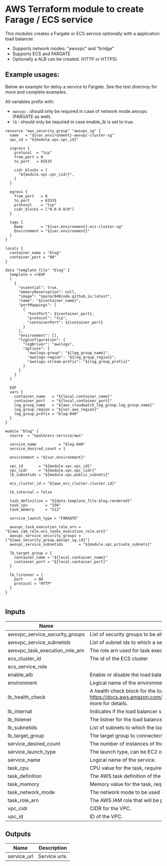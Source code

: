# AWS Terraform module to create Farage / ECS service

This modules creates a Fargate or ECS service optionally with a application load balancer.
- Supports network modes: "awsvpc" and "bridge"
- Supports ECS and FARGATE
- Optionally a ALB can be created. (HTTP or HTTPS)



## Example usages:
Below an example for deloy a service to Fargate. See the test directroy for more and complete examples.

All variables prefix with:
- `awsvpc` : should only be required in case of network mode awsvpc (FARGATE as well).
- `lb` : should only be required in case enable_lb is set to true.

```
resource "aws_security_group" "awsvpc_sg" {
  name   = "${var.environment}-awsvpc-cluster-sg"
  vpc_id = "${module.vpc.vpc_id}"

  ingress {
    protocol  = "tcp"
    from_port = 0
    to_port   = 65535

    cidr_blocks = [
      "${module.vpc.vpc_cidr}",
    ]
  }

  egress {
    from_port   = 0
    to_port     = 65535
    protocol    = "tcp"
    cidr_blocks = ["0.0.0.0/0"]
  }

  tags {
    Name        = "${var.environment}-ecs-cluster-sg"
    Environment = "${var.environment}"
  }
}

locals {
  container_name = "blog"
  container_port = "80"
}

data "template_file" "blog" {
  template = <<EOF
  [
    {
      "essential": true,
      "memoryReservation": null,
      "image": "npalm/040code.github.io:latest",
      "name": "${container_name}",
      "portMappings": [
        {
          "hostPort": ${container_port},
          "protocol": "tcp",
          "containerPort": ${container_port}
        }
      ],
      "environment": [],
      "logConfiguration": {
        "logDriver": "awslogs",
        "options": {
          "awslogs-group": "${log_group_name}",
          "awslogs-region": "${log_group_region}",
          "awslogs-stream-prefix": "${log_group_prefix}"
        }
      }
    }
  ]

  EOF
  vars {
    container_name   = "${local.container_name}"
    container_port   = "${local.container_port}"
    log_group_name   = "${aws_cloudwatch_log_group.log_group.name}"
    log_group_region = "${var.aws_region}"
    log_group_prefix = "blog-040"
  }
}

module "blog" {
  source  = "npalm/ecs-service/aws"

  service_name          = "blog-040"
  service_desired_count = 1

  environment = "${var.environment}"

  vpc_id       = "${module.vpc.vpc_id}"
  vpc_cidr     = "${module.vpc.vpc_cidr}"
  lb_subnetids = "${module.vpc.public_subnets}"

  ecs_cluster_id = "${aws_ecs_cluster.cluster.id}"

  lb_internal = false

  task_definition = "${data.template_file.blog.rendered}"
  task_cpu        = "256"
  task_memory     = "512"

  service_launch_type = "FARGATE"

  awsvpc_task_execution_role_arn = "${aws_iam_role.ecs_tasks_execution_role.arn}"
  awsvpc_service_security_groups = ["${aws_security_group.awsvpc_sg.id}"]
  awsvpc_service_subnetids       = "${module.vpc.private_subnets}"

  lb_target_group = {
    container_name = "${local.container_name}"
    container_port = "${local.container_port}"
  }

  lb_listener = {
    port     = 80
    protocol = "HTTP"
  }
}


```


## Inputs

| Name | Description | Type | Default | Required |
|------|-------------|:----:|:-----:|:-----:|
| awsvpc_service_security_groups | List of security groups to be attached to service running in awsvpc network mode. | string | `<list>` | no |
| awsvpc_service_subnetids | List of subnet ids to which a service is deployed in fargate mode. | string | `<list>` | no |
| awsvpc_task_execution_role_arn | The role arn used for task execution. Required for network mode awsvpc. | string | `` | no |
| ecs_cluster_id | The id of the ECS cluster | string | - | yes |
| ecs_service_role |  | string | `` | no |
| enable_alb | Enable or disable the load balancer. | string | `true` | no |
| environment | Logical name of the environment, will be used as prefix and in tags. | string | - | yes |
| lb_health_check | A health check block for the load balancer, see https://docs.aws.amazon.com/elasticloadbalancing/latest/APIReference/API_CreateTargetGroup.html more for details. | list | `<list>` | no |
| lb_internal | Indicates if the load balancer should be internal or external. | string | `true` | no |
| lb_listener | The listner for the load balancer, SSL in only applied once a certificate arn is provided. | map | `<map>` | no |
| lb_subnetids | List of subnets to which the load balancer needs to be attached. Mandatory when enable_alb = true. | list | `<list>` | no |
| lb_target_group | The target group to connectect the container to the load balancer listerner. | map | `<map>` | no |
| service_desired_count | The number of instances of the task definition to place and keep running. | string | `1` | no |
| service_launch_type | The launch type, can be EC2 or FARGATE. | string | `EC2` | no |
| service_name | Logical name of the service. | string | - | yes |
| task_cpu | CPU value for the task, required for FARGATE. | string | `` | no |
| task_definition | The AWS task definition of the containers to be created. | string | - | yes |
| task_memory | Memory value for the task, required for FARGATE. | string | `` | no |
| task_network_mode | The network mode to be used in the task definiton. Supported modes are awsvpc and bridge. | string | `awsvpc` | no |
| task_role_arn | The AWS IAM role that will be provided to the task to perform AWS actions. | string | `` | no |
| vpc_cidr | CIDR for the VPC. | string | - | yes |
| vpc_id | ID of the VPC. | string | - | yes |

## Outputs

| Name | Description |
|------|-------------|
| service_url | Service urls. |
